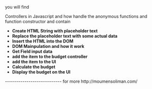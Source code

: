 you will find 

Controllers in Javascript and how handle the anonymous functions and function constructor and contain 

<b>
<ul>
<li>Create HTML String with placeholder text</li>
<li>Replace the placeholder text with some actual data</li>
<li>Insert the HTML into the DOM</li>
<li>DOM Mainpulation and how it work</li>
<li>Get Field input data</li>
<li>add the item to the budget controller</li>
<li>add the item to the UI</li>
<li>Calculate the budget</li>
<li>Display the budget on the UI</li>
</ul>

</b>
-----------------------------
for more 
http://moumensoliman.com/
